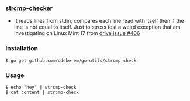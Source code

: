 ### strcmp-checker

* It reads lines from stdin, compares each line read with itself then if the line is not equal to itself. Just to stress test a weird exception that am investigating on Linux Mint 17 from [drive issue #406](https://github.com/odeke-em/drive/issues/406)

### Installation

```shell
$ go get github.com/odeke-em/go-utils/strcmp-check
```

### Usage

```shell
$ echo "hey" | strcmp-check
$ cat content | strcmp-check
```
